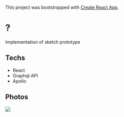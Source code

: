 This project was bootstrapped with [Create React App](https://github.com/facebook/create-react-app).

# ? 
Implementation of sketch prototype

## Techs 

- React
- Graphql API
- Apollo

## Photos

![](https://i.imgur.com/odarCpp.png)
